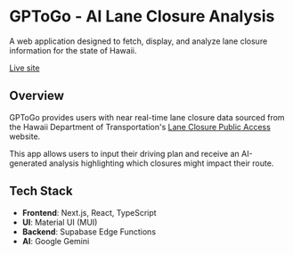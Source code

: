 # GPToGo - AI Lane Closure Analysis

A web application designed to fetch, display, and analyze lane closure information for the state of Hawaii.

[Live site](https://bronsonavila.github.io/gptogo/)

## Overview

GPToGo provides users with near real-time lane closure data sourced from the Hawaii Department of Transportation's [Lane Closure Public Access](https://hidot.hawaii.gov/highways/roadwork/) website.

This app allows users to input their driving plan and receive an AI-generated analysis highlighting which closures might impact their route.

## Tech Stack

- **Frontend**: Next.js, React, TypeScript
- **UI**: Material UI (MUI)
- **Backend**: Supabase Edge Functions
- **AI**: Google Gemini
